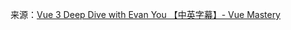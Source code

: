来源：[Vue 3 Deep Dive with Evan You 【中英字幕】- Vue Mastery](https://www.bilibili.com/video/BV1rC4y187Vw?p=3&spm_id_from=pageDriver)